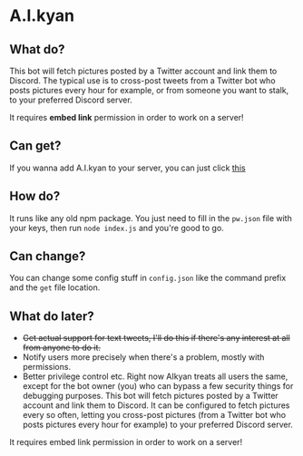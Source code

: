 # A.I.kyan
## What do?
This bot will fetch pictures posted by a Twitter account and link them to Discord. The typical use is to cross-post tweets from a Twitter bot who posts pictures every hour for example, or from  someone you want to stalk, to your preferred Discord server.

It requires **embed link** permission in order to work on a server!

## Can get?
If you wanna add A.I.kyan to your server, you can just click [this](
https://discordapp.com/oauth2/authorize?client_id=433615162394804224&scope=bot&permissions=0)

## How do?
It runs like any old npm package. You just need to fill in the `pw.json` file with your keys, then run `node index.js` and you're good to go.

## Can change?
You can change some config stuff in `config.json` like the command prefix and the `get` file location.

## What do later?
- ~~Get actual support for text tweets, I'll do this if there's any interest at all from anyone to do it.~~
- Notify users more precisely when there's a problem, mostly with permissions.
- Better privilege control etc. Right now AIkyan treats all users the same, except for the bot owner (you) who can bypass a few security things for debugging purposes.
This bot will fetch pictures posted by a Twitter account and link them to Discord. It can be configured to fetch pictures every so often, letting you cross-post pictures (from a Twitter bot who posts pictures every hour for example) to your preferred Discord server.

It requires embed link permission in order to work on a server!
